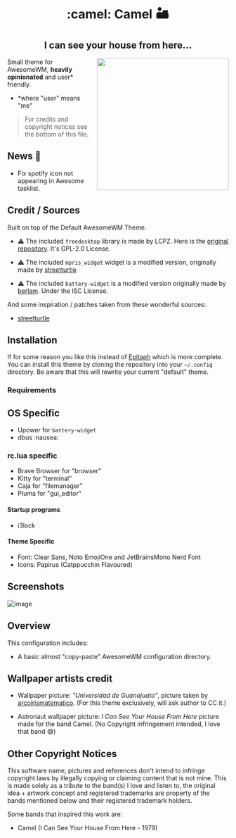 <div align="center">
  <h1>:camel: Camel  🏜 </h1>
  <h2>I can see your house from here...</h2>
</div>
<img height="300" width="300" src="https://user-images.githubusercontent.com/24773698/193441695-85a35677-8cb7-450c-aba2-87b361ba717b.png" align="right">

Small theme for AwesomeWM, **heavily opinionated** and user* friendly.

- *where "user" means "me"

> For credits and copyright notices see the bottom of this file.

## News :newspaper:

- Fix spotify icon not appearing in Awesome tasklist.

## Credit / Sources

Built on top of the Default AwesomeWM Theme.

- :warning: The included `freedesktop` library is made by LCPZ. Here is the [original repository](https://github.com/lcpz/awesome-freedesktop). It's GPL-2.0 License.

- :warning: The included `mpris_widget` widget is a modified version, originally made
by [streetturtle](https://github.com/streetturtle)

- :warning: The included `battery-widget` is a modified version originally made by [berlam](https://github.com/berlam/awesome-upower-battery). Under the ISC License.

And some inspiration / patches taken from these wonderful sources:

- [streetturtle](https://github.com/streetturtle)

## Installation

If for some reason you like this instead of [Epitaph](https://github.com/VentGrey/Epitaph) which is more complete. You can install this theme by cloning the repository into your `~/.config` directory.
Be aware that this will rewrite your current "default" theme.

### Requirements

## OS Specific
- Upower for `battery-widget`
- dbus :nausea:

### rc.lua specific
- Brave Browser for "browser"
- Kitty for "terminal"
- Caja for "filemanager"
- Pluma for "gui_editor"

#### Startup programs
- i3lock

#### Theme Specific
- Font: Clear Sans, Noto EmojiOne and JetBrainsMono Nerd Font
- Icons: Papirus (Catppucchin Flavoured)


## Screenshots

![image](https://user-images.githubusercontent.com/24773698/195279541-49d15cca-bb9a-4d1b-ba7c-8a1e27f4c0a9.png)


## Overview

This configuration includes:
- A basic almost "copy-paste" AwesomeWM configuration directory.


## Wallpaper artists credit

- Wallpaper picture: *"Universidad de Guanajuato"*, picture taken by [arcoirismatematico](https://arcoirismatematico.tumblr.com/). (For this theme exclusively, will ask author to CC it.)


- Astronaut wallpaper picture: *I Can See Your House From Here* picture made for
the band Camel. (No Copyright infringement intended, I love that band :sweat_smile:)

## Other Copyright Notices

This software name, pictures and references don't intend to infringe copyright laws by illegally copying or claiming content that is not mine. This is made solely as a tribute to the band(s) I love and listen to, the original idea + artwork concept and registered trademarks are property of the bands mentioned below and their registered trademark holders.

Some bands that inspired this work are:
- Camel (I Can See Your House From Here - 1979)

